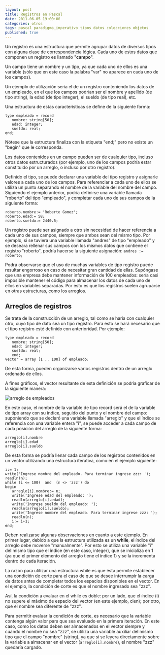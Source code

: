```yaml
---
layout: post
title: Registros en Pascal
date: 2011-06-05 19:00:00
categories: otros
tags: pascal paradigma_imperativo tipos datos colecciones objetos
published: true
---
```

Un registro es una estructura que permite agrupar datos de diversos tipos con alguna clase de correspondencia lógica. Cada uno de estos datos que componen un registro es llamado "**campo**".

Un campo tiene un nombre y un tipo, ya que cada uno de ellos es una variable (sólo que en este caso la palabra "var" no aparece en cada uno de los campos).

Un ejemplo de utilización sería el de un registro conteniendo los datos de un empleado, en el que los campos podrían ser el nombre y apellido (de tipo string), la edad (de tipo integer), el sueldo (de tipo real), etc.

Una estructura de estas características se define de la siguiente forma:

<pre><code>type empleado = record
   nombre: string[50];
   edad: integer;
   sueldo: real;
end;</code></pre>

Nótese que la estructura finaliza con la etiqueta "end;" pero no existe un "begin" que le corresponda.

Los datos contenidos en un campo pueden ser de cualquier tipo, incluso otros datos estructurados (por ejemplo, uno de los campos podría estar constituido por un arreglo, o incluso por otro registro).

Definido el tipo, se puede declarar una variable del tipo registro y asignarle valores a cada uno de los campos. Para referenciar a cada uno de ellos se utiliza un punto separando el nombre de la variable del nombre del campo. Siguiendo el ejemplo anterior, podría definirse una variable llamada "roberto" del tipo "empleado", y completar cada uno de sus campos de la siguiente forma:

<pre><code>roberto.nombre:= 'Roberto Gomez';
roberto.edad:= 58;
roberto.sueldo:= 2440.5;</code></pre>

Un registro puede ser asignado a otro sin necesidad de hacer referencia a cada uno de sus campos, siempre que ambos sean del mismo tipo. Por ejemplo, si se tuviera una variable llamada "andres" de tipo "empleado" y se deseara rellenar sus campos con los mismos datos que contiene el registro "roberto", podría hacerse la siguiente asignación: <code>andres := roberto;</code>

Podrá observarse que el uso de muchas variables de tipo registro puede resultar engorroso en caso de necesitar gran cantidad de ellas. Supóngase que una empresa debe mantener información de 100 empleados: sería casi imposible mantener el código para almacenar los datos de cada uno de ellos en variables separadas. Por esto es que los registros suelen agruparse en otras estructuras, como los arreglos.


## Arreglos de registros

Se trata de la construcción de un arreglo, tal como se haría con cualquier otro, cuyo tipo de dato sea un tipo registro. Para esto se hará necesario que el tipo registro esté definido con anterioridad. Por ejemplo:

<pre><code>type empleado = record
   nombre: string[50];
   edad: integer;
   sueldo: real;
   end;
vector = array [1 .. 100] of empleado;</code></pre>

De esta forma, pueden organizarse varios registros dentro de un arreglo ordenado de ellos.

A fines gráficos, el vector resultante de esta definición se podría graficar de la siguiente manera:

![arreglo de empleados](/assets/2011-06-05-registros-pascal-img1.jpg)

En este caso, el nombre de la variable de tipo record será el de la variable de tipo array con su índice, seguido del punto y el nombre del campo: suponiendo que se declaró una variable llamada "arreglo" y que el índice se referencia con una variable entera "i", se puede acceder a cada campo de cada posición del arreglo de la siguiente forma:

<pre><code>arreglo[i].nombre
arreglo[i].edad
arreglo[i].sueldo</code></pre>

De esta forma se podría llenar cada campo de los registros contenidos en un vector utilizando una estructura iterativa, como en el ejemplo siguiente:

<pre><code>i:= 1;
write('Ingrese nombre del empleado. Para terminar ingrese zzz: ');
readln(n);
while (i <= 100)  and  (n <> 'zzz') do
begin
   arreglo[i].nombre:= n;
   write('Ingrese edad del empleado: ');
   readln(arreglo[i].edad);
   write('Ingrese sueldo del empleado: ');
   readln(arreglo[i].sueldo);
   write('Ingrese nombre del empleado. Para terminar ingrese zzz: ');
   readln(n);
   i:= i+1;
end;</code></pre>

Deben realizarse algunas observaciones en cuanto a este ejemplo. En primer lugar, debido a que la estructura utilizada es un **while**, el índice del arreglo debe moverse "manualmente". Por esto se utiliza una variable "i" del mismo tipo que el índice (en este caso, integer), que se inicializa en 1 (ya que el primer elemento del arreglo tiene el índice 1) y se la incrementa dentro de cada iteración.

La razón para utilizar una estructura while es que ésta permite establecer una condición de corte para el caso de que se desee interrumpir la carga de datos antes de completar todos los espacios disponibles en el vector. En el ejemplo, la condición de corte es que el nombre ingresado sea "zzz".

Así, la condición a evaluar en el while es doble: por un lado, que el índice (i) no supere el máximo de espacio del vector (en este ejemplo, cien); por otro, que el nombre sea diferente de "zzz".

Para permitir evaluar la condición de corte, es necesario que la variable contenga algún valor para que sea evaluado en la primera iteración. En este caso, como los datos deben ser almacenados en el vector siempre y cuando el nombre no sea "zzz", se utiliza una variable auxiliar del mismo tipo que el campo "nombre" (string), ya que si se leyera directamente sobre la variable a almacenar en el vector (<code>arreglo[i].nombre</code>), el nombre "zzz" quedaría cargado.

